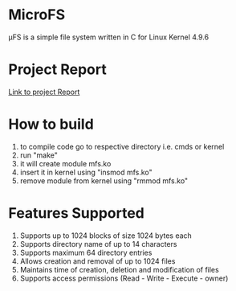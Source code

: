 # MicroFS
μFS is a simple file system written in C for Linux Kernel 4.9.6

# Project Report

[Link to project Report](https://github.com/Bhushan-Jagtap-2013/MicroFS/blob/master/Project_Report.pdf)

# How to build

1. to compile code go to respective directory i.e. cmds or kernel
2. run "make"
3. it will create module mfs.ko
4. insert it in kernel using "insmod mfs.ko"
5. remove module from kernel using "rmmod mfs.ko"


# Features Supported

1. Supports up to 1024 blocks of size 1024 bytes each
2. Supports directory name of up to 14 characters
3. Supports maximum 64 directory entries
4. Allows creation and removal of up to 1024 files
5. Maintains time of creation, deletion and modification of files
6. Supports access permissions (Read - Write - Execute - owner)
